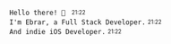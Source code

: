 `Hello there! 💌 ` <sub><sup>21:22</sup></sub> <br/>
`I'm Ebrar, a Full Stack Developer.`  <sub><sup>21:22</sup></sub> <br/>
`And indie iOS Developer.`  <sub><sup>21:22</sup></sub> <br/>
